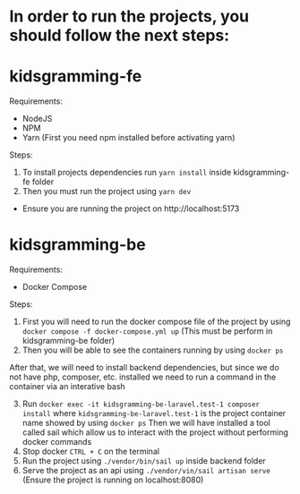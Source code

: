 # In order to run the projects, you should follow the next steps:

# kidsgramming-fe

Requirements:

- NodeJS
- NPM
- Yarn (First you need npm installed before activating yarn)

Steps:

1. To install projects dependencies run `yarn install` inside kidsgramming-fe folder
2. Then you must run the project using `yarn dev`

- Ensure you are running the project on http://localhost:5173

# kidsgramming-be

Requirements:

- Docker Compose

Steps:

1. First you will need to run the docker compose file of the project by using `docker compose -f docker-compose.yml up` (This must be perform in kidsgramming-be folder)
2. Then you will be able to see the containers running by using `docker ps`

After that, we will need to install backend dependencies, but since we do not have php, composer, etc. installed we need to run a command in the container via an interative bash

3. Run `docker exec -it kidsgramming-be-laravel.test-1 composer install` where `kidsgramming-be-laravel.test-1` is the project container name showed by using `docker ps`
   Then we will have installed a tool called sail which allow us to interact with the project without performing docker commands
4. Stop docker `CTRL + C` on the terminal
5. Run the project using `./vendor/bin/sail up` inside backend folder
6. Serve the project as an api using `./vendor/vin/sail artisan serve` (Ensure the project is running on localhost:8080)
